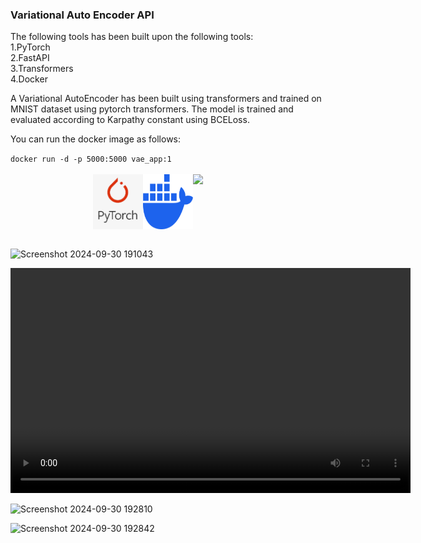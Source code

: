 <html>
<head>

</head>

<h3><strong>Variational Auto Encoder API</strong></h3>
<body>
 
<p>The following tools has been built upon the following tools:<br>
1.PyTorch<br>
2.FastAPI<br>
3.Transformers<br>
4.Docker<br>
</p>

<p>A Variational AutoEncoder has been built using transformers
and trained on MNIST dataset using pytorch transformers.
The model is trained and evaluated according to Karpathy constant using BCELoss.
</p></body>

<p>You can run the docker image as follows:</p>
<code>docker run -d -p 5000:5000 vae_app:1</code><br><br>


<div style="display: flex; justify-content: center;">
  <img src="/logos/Screenshot from 2024-09-25 14-40-13.png" width="80" />
  <img src="/logos/docker-mark-blue.png" width="80" />
 <img src="https://github.com/user-attachments/assets/2cb401e8-521a-4cdc-b8ce-a2b2d7d632b2" width="80" />
</div><br>


![Screenshot 2024-09-30 191043](https://github.com/user-attachments/assets/47034dbc-4d52-4ae4-9147-fb87567b8a47)

<video width="640" height="360" controls autoplay loop  playsinline>
  <source src="./assets/Screencast from 09-27-2024 10:19:33 AM.webm" type="video/webm">
</video>
</html>

![Screenshot 2024-09-30 192810](https://github.com/user-attachments/assets/a0c02c11-15f9-4479-9f19-cd4fda83cd2d)


![Screenshot 2024-09-30 192842](https://github.com/user-attachments/assets/c96b2ec9-bf9a-4c84-aa00-4c1f8a076dff)
